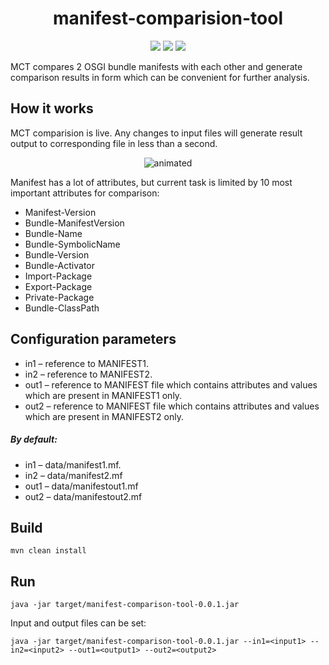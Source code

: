 <h1 align="center">
     manifest-comparision-tool
</h1>

<p align="center"> <img src="https://img.shields.io/badge/java.version-11-green" /> <img src="https://img.shields.io/badge/spring.boot-2.5.6-green" /> <img src="https://img.shields.io/badge/camel.version-3.12.0-green" /> </p>



MCT compares 2 OSGI bundle manifests with each other and generate comparison results in form which can be convenient for further analysis.

<h2>How it works</h2>

MCT comparision is live. Any changes to input files will generate result output to corresponding file in less than a second.

<p align="center">
  <img src="https://user-images.githubusercontent.com/24233849/141360924-caa87a73-6e26-40de-82d1-1f1799d0b207.gif" alt="animated" />
</p>

Manifest has a lot of attributes, but current task is limited by 10 most important attributes for comparison: 
* Manifest-Version
* Bundle-ManifestVersion
* Bundle-Name
* Bundle-SymbolicName
* Bundle-Version
* Bundle-Activator
* Import-Package
* Export-Package
* Private-Package
* Bundle-ClassPath

<h2>Configuration parameters</h2>

* in1 – reference to MANIFEST1. 
* in2  – reference to MANIFEST2.
* out1 – reference to MANIFEST file which contains attributes and values which are present in MANIFEST1 only. 
* out2 – reference to MANIFEST file which contains attributes and values which are present in MANIFEST2 only.

<h5>By default:</h5>

* in1 – data/manifest1.mf.
* in2  – data/manifest2.mf
* out1 – data/manifestout1.mf 
* out2 – data/manifestout2.mf



<h2>Build</h2>

```
mvn clean install
```

<h2>Run</h2>

```
java -jar target/manifest-comparison-tool-0.0.1.jar
```

Input and output files can be set:

```
java -jar target/manifest-comparison-tool-0.0.1.jar --in1=<input1> --in2=<input2> --out1=<output1> --out2=<output2>
```

